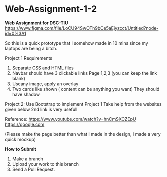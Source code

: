 # Web-Assignment-1-2
**Web Assignment for DSC-TIU**
https://www.figma.com/file/LoCU94SwOTh9bCe5aEjyzcct/Untitled?node-id=0%3A1

So this is a quick prototype that I somehow made in 10 mins since my laptops are being a bitch. 

Project 1 Requirements
1) Separate CSS and HTML files
2) Navbar should have 3 clickable links Page 1,2,3 (you can keep the link blank)
3) Useany image, apply an overlay 
4) Two cards like shown ( content can  be anything you want) They should have shadow 


Project 2:
Use Bootstrap to implement Project 1
Take help from the websites given below
2nd link is very usefull

Reference: https://www.youtube.com/watch?v=hnCmSXCZEpU
https://google.com

(Please make the page better than what I made in the design, I made a very quick mockup)

**How to Submit** 
1. Make a branch
2. Upload your work to this branch
3. Send a Pull Request. 
